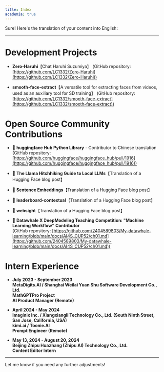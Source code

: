 ```yaml
---
title: Index
academia: true
---
```

Sure! Here's the translation of your content into English:

---

# Development Projects

- **Zero-Haruhi**【Chat Haruhi Suzumiya】
  (GitHub repository: [https://github.com/LC1332/Zero-Haruhi](https://github.com/LC1332/Zero-Haruhi))

- **smooth-face-extract**【A versatile tool for extracting faces from videos, used as an auxiliary tool for SD training】
  (GitHub repository: [https://github.com/LC1332/smooth-face-extract](https://github.com/LC1332/smooth-face-extract))

# Open Source Community Contributions

- 🤗 **huggingface Hub Python Library** - Contributor to Chinese translation
  (GitHub repository: [https://github.com/huggingface/huggingface_hub/pull/1916](https://github.com/huggingface/huggingface_hub/pull/1916))

- 🤗 **The Llama Hitchhiking Guide to Local LLMs**【Translation of a Hugging Face blog post】

- 🤗 **Sentence Embeddings**【Translation of a Hugging Face blog post】

- 🤗 **leaderboard-contextual**【Translation of a Hugging Face blog post】

- 🤗 **websight**【Translation of a Hugging Face blog post】

- 🐋 **Datawhale X DeepModeling Teaching Competition: "Machine Learning Workflow" Contributor**  
  (GitHub repository: [https://github.com/2404589803/My-datawhale-learning/blob/main/docs/AI4S_CUP52/ch01.md](https://github.com/2404589803/My-datawhale-learning/blob/main/docs/AI4S_CUP52/ch01.md))

# Intern Experience

- **July 2023 - September 2023**  
  **MetaDigits.AI / Shanghai Weilai Yuan Shu Software Development Co., Ltd.**  
  **MathGPTPro Project**  
  **AI Product Manager (Remote)**

- **April 2024 - May 2024**  
  **Imaginix Inc. / Xiangxiangli Technology Co., Ltd. (South Ninth Street, San Jose, California, USA)**  
  **kimi.ai / Toonie.AI**  
  **Prompt Engineer (Remote)**

- **May 13, 2024 - August 20, 2024**  
  **Beijing Zhipu Huazhang (Zhipu AI) Technology Co., Ltd.**  
  **Content Editor Intern**

--- 

Let me know if you need any further adjustments!
